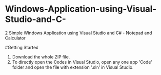 # Windows-Application-using-Visual-Studio-and-C-
2 Simple Windows Application using Visual Studio and C# - Notepad and Calculator

#Getting Started

1) Download the whole ZIP file.
2) To directly open the Codes in Visual Studio, open any one app 'Code' folder and open the file with extension '.sln' in Visual Studio. 
